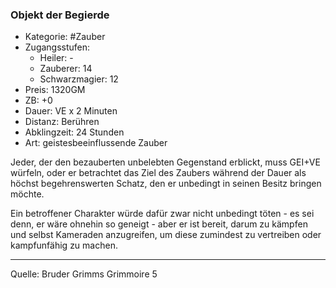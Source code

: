 ### Objekt der Begierde

- Kategorie: #Zauber
- Zugangsstufen:
  - Heiler: -
  - Zauberer: 14
  - Schwarzmagier: 12
- Preis: 1320GM
- ZB: +0
- Dauer: VE x 2 Minuten
- Distanz: Berühren
- Abklingzeit: 24 Stunden
- Art: geistesbeeinflussende Zauber

Jeder, der den bezauberten unbelebten Gegenstand erblickt, muss GEI+VE würfeln, oder er betrachtet das Ziel des Zaubers während der Dauer als höchst begehrenswerten Schatz, den er unbedingt in seinen Besitz bringen möchte.

Ein betroffener Charakter würde dafür zwar nicht unbedingt töten - es sei denn, er wäre ohnehin so geneigt - aber er ist bereit, darum zu kämpfen und selbst Kameraden anzugreifen, um diese zumindest zu vertreiben oder kampfunfähig zu machen.

---

Quelle: Bruder Grimms Grimmoire 5
